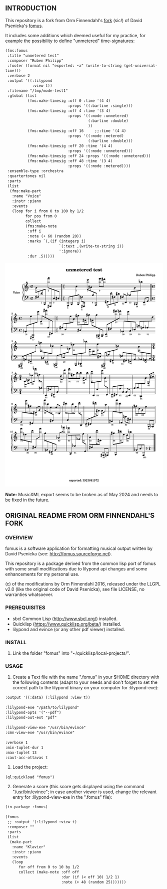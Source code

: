 ## INTRODUCTION

This repository is a fork from Orm Finnendahl's
[fork](http://github.com/ormf/fomus) (sic!) of David Psenicka's
[fomus](http://fomus.sourceforge.net).

It includes some additions which deemed useful for my practice, for example
the possibility to define "unmetered" time-signatures:

```
(fms:fomus
 :title "unmetered test"
 :composer "Ruben Philipp"
 :footer (format nil "exported: ~a" (write-to-string (get-universal-time)))
 :verbose 2
 :output '((:lilypond
            :view t))
 :filename "/tmp/mode-test1"
 :global (list
          (fms:make-timesig :off 0 :time '(4 4)
                            :props '((:barline :single)))
          (fms:make-timesig :off 4 :time '(3 4)
                            :props '((:mode :unmetered)
                                     (:barline :double)
                                     ))
          (fms:make-timesig :off 16     ;;:time '(4 4)
                            :props '((:mode :metered)
                                     (:barline :double)))
          (fms:make-timesig :off 20 :time '(4 4)
                            :props '((:mode :unmetered)))
          (fms:make-timesig :off 24 :props '((:mode :unmetered)))
          (fms:make-timesig :off 48 :time '(3 4)
                            :props '((:mode :metered))))
 :ensemble-type :orchestra
 :quartertones nil
 :parts
 (list
  (fms:make-part
   :name "Voice"
   :instr :piano
   :events
   (loop for i from 0 to 100 by 1/2
         for pos from 0
         collect
         (fms:make-note
          :off i
          :note (+ 60 (random 20))
          :marks `(,(if (integerp i)
                        `(:text ,(write-to-string i))
                        ':ignore))
          :dur .5)))))
```

<img width="1000" alt="fomus-expl" src="expl1.png">

**Note:**
MusicXML export seems to be broken as of May 2024 and needs to be fixed in the
future.


## ORIGINAL README FROM ORM FINNENDAHL'S FORK

### OVERVIEW

fomus is a software application for formatting musical output written
by David Psenicka (see: http://fomus.sourceforge.net).

This repository is a package derived from the common lisp port of
fomus with some small modifications due to lilypond api changes and
some enhancements for my personal use.

(c) of the modifications by Orm Finnendahl 2016, released under the
LLGPL v2.0 (like the original code of David Psenicka), see file
LICENSE, no warranties whatsoever.

### PREREQUISITES

- sbcl Common Lisp (http://www.sbcl.org/) installed.
- Quicklisp (https://www.quicklisp.org/beta/) installed.
- lilypond and evince (or any other pdf viewer) installed.

### INSTALL

1. Link the folder "fomus" into "~/quicklisp/local-projects/".


### USAGE

1. Create a Text file with the name ".fomus" in your $HOME directory
with the following contents (adapt to your needs and don't forget to
set the correct path to the lilypond binary on your computer for
:lilypond-exe):

```
:output '((:data) (:lilypond :view t))

:lilypond-exe "/path/to/lilypond"
:lilypond-opts '("--pdf")
:lilypond-out-ext "pdf"

:lilypond-view-exe "/usr/bin/evince"
:cmn-view-exe "/usr/bin/evince"

:verbose 1
:min-tuplet-dur 1
:max-tuplet 13
:caut-acc-ottavas t
```


1. Load the project: 

``` (ql:quickload "fomus") ```


2. Generate a score (this score gets displayed using the command
"/usr/bin/evince"; in case another viewer is used, change the relevant
entry for :lilypond-view-exe in the ".fomus" file):

```
(in-package :fomus)

(fomus
 ;; :output '(:lilypond :view t)
 :composer ""
 :parts
 (list
  (make-part
   :name "Klavier"
   :instr :piano
   :events
   (loop
      for off from 0 to 10 by 1/2
      collect (make-note :off off
                         :dur (if (< off 10) 1/2 1)
                         :note (+ 48 (random 25)))))))
```
